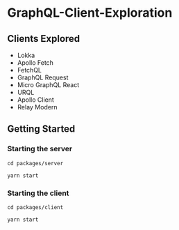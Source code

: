 # GraphQL-Client-Exploration

## Clients Explored
* Lokka
* Apollo Fetch
* FetchQL
* GraphQL Request
* Micro GraphQL React
* URQL
* Apollo Client
* Relay Modern


## Getting Started

### Starting the server

`cd packages/server`

`yarn start`


### Starting the client

`cd packages/client`

`yarn start`
